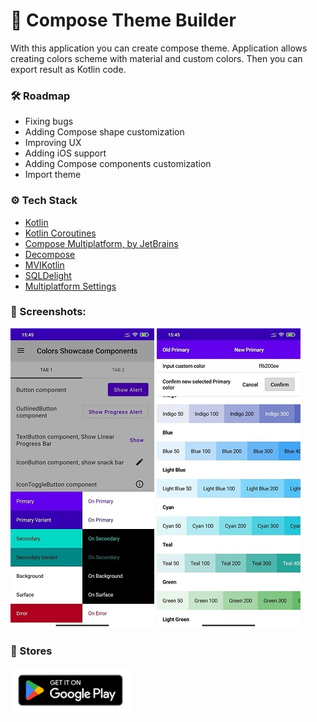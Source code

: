 # 🎨 Compose Theme Builder

With this application you can create compose theme. Application allows creating colors scheme with material and custom
colors. Then you can export result as Kotlin code.

### 🛠 Roadmap

+ Fixing bugs
+ Adding Compose shape customization
+ Improving UX
+ Adding iOS support
+ Adding Compose components customization
+ Import theme

### ⚙️ Tech Stack

+ [Kotlin](https://kotlinlang.org/)
+ [Kotlin Coroutines](https://github.com/Kotlin/kotlinx.coroutines)
+ [Compose Multiplatform, by JetBrains](https://github.com/JetBrains/compose-jb)
+ [Decompose](https://github.com/arkivanov/Decompose)
+ [MVIKotlin](https://github.com/arkivanov/MVIKotlin)
+ [SQLDelight](https://github.com/cashapp/sqldelight)
+ [Multiplatform Settings](https://github.com/russhwolf/multiplatform-settings)

### 📸 Screenshots:

![screenshot 1](docs/screenshot_1.jpg "Screenshot 1") ![screenshot 2](docs/screenshot_2.jpg "Screenshot 1")

### 📱 Stores

[![Google Play](docs/google-play-badge.png)](https://play.google.com/store/apps/details?id=dev.t1r.themebuilder)

